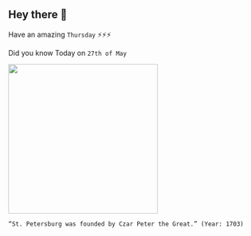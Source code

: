 ## Hey there 👋
Have an amazing `Thursday` ⚡⚡⚡

Did you know Today on `27th of May`
 
 [<img src="http://www.saint-petersburg.com/images/history/st-petersburg-in-the-era-of-peter-the-great/map-of-st-petersburg-in-1717-by-nicholas-de-fer.jpg" width="300" />](https://en.wikipedia.org/wiki/History_of_Saint_Petersburg#:~:text=Founded%20by%20Tsar%20Peter%20the,the%20Russian%20Revolution%20of%201917.) 
 ```
“St. Petersburg was founded by Czar Peter the Great.” (Year: 1703)
```
